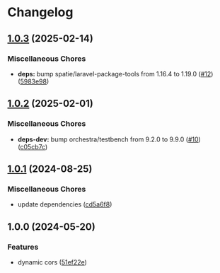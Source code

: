 # Changelog

## [1.0.3](https://github.com/audunru/dynamic-cors/compare/v1.0.2...v1.0.3) (2025-02-14)


### Miscellaneous Chores

* **deps:** bump spatie/laravel-package-tools from 1.16.4 to 1.19.0 ([#12](https://github.com/audunru/dynamic-cors/issues/12)) ([5983e98](https://github.com/audunru/dynamic-cors/commit/5983e9882caece95208e6e2b0dfb34015364fda8))

## [1.0.2](https://github.com/audunru/dynamic-cors/compare/v1.0.1...v1.0.2) (2025-02-01)


### Miscellaneous Chores

* **deps-dev:** bump orchestra/testbench from 9.2.0 to 9.9.0 ([#10](https://github.com/audunru/dynamic-cors/issues/10)) ([c05cb7c](https://github.com/audunru/dynamic-cors/commit/c05cb7c964c9ecd2449e956f67f11b09ea650ccd))

## [1.0.1](https://github.com/audunru/dynamic-cors/compare/v1.0.0...v1.0.1) (2024-08-25)


### Miscellaneous Chores

* update dependencies ([cd5a6f8](https://github.com/audunru/dynamic-cors/commit/cd5a6f828825e8cab8cacc6dab13b151c9f25784))

## 1.0.0 (2024-05-20)


### Features

* dynamic cors ([51ef22e](https://github.com/audunru/dynamic-cors/commit/51ef22eac00dfa11b5adba649e1a5145910adbc6))
